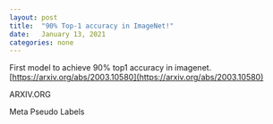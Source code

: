 ```yaml
---
layout: post
title:  "90% Top-1 accuracy in ImageNet!"
date:   January 13, 2021
categories: none
---
```


First model to achieve 90% top1 accuracy in imagenet. [https://arxiv.org/abs/2003.10580](https://arxiv.org/abs/2003.10580)


ARXIV.ORG 

Meta Pseudo Labels

 

